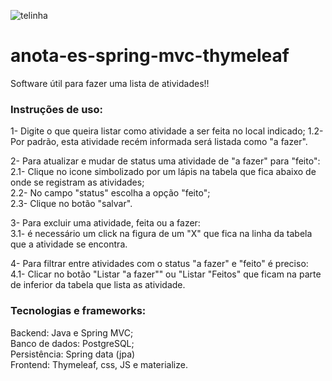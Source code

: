 ![telinha](https://user-images.githubusercontent.com/59837423/78795452-6d562a80-798b-11ea-9e89-3fa2d7f35eef.JPG)


# anota-es-spring-mvc-thymeleaf
Software útil para fazer uma lista de atividades!!

### Instruções de uso:

1- Digite o que queira listar como atividade a ser feita no local indicado;
  1.2- Por padrão, esta atividade recém informada será listada como "a fazer".

2- Para atualizar e mudar de status uma atividade de "a fazer" para "feito": 
  2.1- Clique no icone simbolizado por um lápis na tabela que fica abaixo de onde se registram as atividades;<br/>
  2.2- No campo "status" escolha a opção "feito";<br/>
  2.3- Clique no botão "salvar".
  
3- Para excluir uma atividade, feita ou a fazer: <br/>
  3.1- é necessário um click na figura de um "X" que fica na linha da tabela que a atividade se encontra.
  
4- Para filtrar entre atividades com o status "a fazer" e "feito" é preciso:<br/>
  4.1- Clicar no botão "Listar "a fazer"" ou "Listar "Feitos" que ficam na parte de inferior da tabela que lista as atividade.


### Tecnologias e frameworks:
Backend: Java e Spring MVC; <br/>
Banco de dados: PostgreSQL; <br/>
Persistência: Spring data (jpa)<br/>
Frontend: Thymeleaf, css, JS e materialize.


